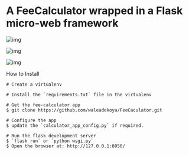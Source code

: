 # A FeeCalculator wrapped in a Flask micro-web framework

![img](https://github.com/waleadekoya/FeeCalculator/tree/master/LendableProject/calculator_app/static/css/FeeCalculatorScreenshot.png)

![img](https://github.com/waleadekoya/FeeCalculator/tree/master/LendableProject/calculator_app/static/css/FeeCalculatorScreenshot2.png)

![img](https://github.com/waleadekoya/FeeCalculator/tree/master/LendableProject/calculator_app/static/css/FeeCalculatorScreenshot3.png)

How to Install
````
# Create a virtualenv

# Install the `requirements.txt` file in the virtualenv

# Get the fee-calculator app
$ git clone https://github.com/waleadekoya/FeeCaculator.git

# Configure the app
$ update the `calculator_app_config.py` if required.

# Run the flask development server
$ `flask run` or `python wsgi.py`
$ Open the browser at: http://127.0.0.1:8050/
